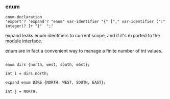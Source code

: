 <a name="enum-type"></a>
### enum

```syntax
enum-declaration
'export'? 'expand'? "enum" var-identifier "{" ["," var-identifier (":" integer)? ]+ "}"  ";"
```

expand leaks enum identifiers to current scope,
and if it's exported to the module interface.

enum are in fact a convenient way to manage a finite number of
int values.


```plee

enum dirs {north, west, south, east};

int i = dirs.north;

expand enum DIRS {NORTH, WEST, SOUTH, EAST};

int j = NORTH;

```
